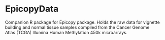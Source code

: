 # EpicopyData

Companion R package for Epicopy package. Holds the raw data for vignette building and normal tissue samples compiled from the Cancer Genome Atlas (TCGA) Illumina Human Methylation 450k microarrays.